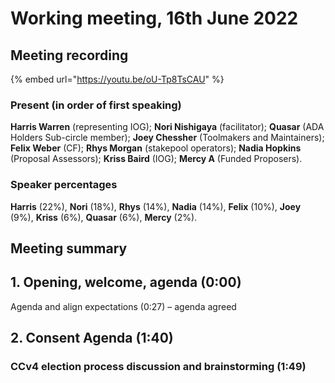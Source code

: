 # Working meeting, 16th June 2022

## Meeting recording

{% embed url="https://youtu.be/oU-Tp8TsCAU" %}

### **Present (in order of first speaking)**

**Harris Warren** (representing IOG); **Nori Nishigaya** (facilitator); **Quasar** (ADA Holders Sub-circle member); **Joey Chessher** (Toolmakers and Maintainers); **Felix Weber** (CF); **Rhys Morgan** (stakepool operators); **Nadia Hopkins** (Proposal Assessors); **Kriss Baird** (IOG); **Mercy A** (Funded Proposers).

### **Speaker percentages**

**Harris** (22%), **Nori** (18%), **Rhys** (14%), **Nadia** (14%), **Felix** (10%), **Joey** (9%), **Kriss** (6%), **Quasar** (6%), **Mercy** (2%).

## Meeting summary

## **1. Opening, welcome, agenda (0:00)**

Agenda and align expectations (0:27) – agenda agreed

## **2. Consent Agenda (1:40)**

### **CCv4 election process discussion and brainstorming (1:49)**

